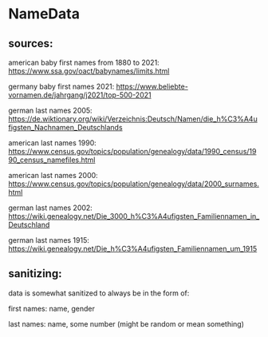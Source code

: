 # NameData

## sources:
american baby first names from 1880 to 2021: https://www.ssa.gov/oact/babynames/limits.html

germany baby first names 2021: https://www.beliebte-vornamen.de/jahrgang/j2021/top-500-2021

german last names 2005: https://de.wiktionary.org/wiki/Verzeichnis:Deutsch/Namen/die_h%C3%A4ufigsten_Nachnamen_Deutschlands

american last names 1990: https://www.census.gov/topics/population/genealogy/data/1990_census/1990_census_namefiles.html

american last names 2000: https://www.census.gov/topics/population/genealogy/data/2000_surnames.html

german last names 2002: https://wiki.genealogy.net/Die_3000_h%C3%A4ufigsten_Familiennamen_in_Deutschland

german last names 1915: https://wiki.genealogy.net/Die_h%C3%A4ufigsten_Familiennamen_um_1915

## sanitizing:

data is somewhat sanitized to always be in the form of:

first names: name, gender

last names: name, some number (might be random or mean something)

